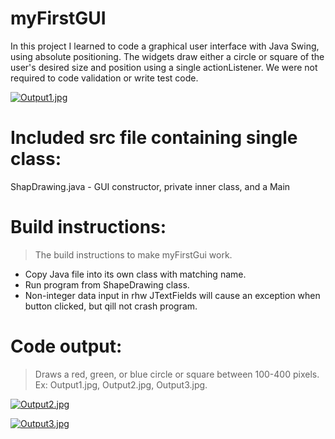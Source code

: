 # myFirstGUI
In this project I learned to code a graphical user interface with Java Swing, using absolute positioning. The widgets draw either a circle or square of the user's desired size and position using a single actionListener. We were not required to code validation or write test code.

[![Output1.jpg](https://i.postimg.cc/KvWQcxwj/Output1.jpg)](https://postimg.cc/fJxYBnwQ)

# Included src file containing single class:
ShapDrawing.java -  GUI constructor, private inner class, and a Main

# Build instructions:
> The build instructions to make myFirstGui work.
- Copy Java file into its own class with matching name.
- Run program from ShapeDrawing class.
- Non-integer data input in rhw JTextFields will cause an exception when button clicked, but qill not crash program.  

# Code output:
> Draws a red, green, or blue circle or square between 100-400 pixels. Ex: Output1.jpg, Output2.jpg, Output3.jpg.

[![Output2.jpg](https://i.postimg.cc/qR92KxV3/Output2.jpg)](https://postimg.cc/XGkZSFvj)

[![Output3.jpg](https://i.postimg.cc/FHDcp4Xm/Output3.jpg)](https://postimg.cc/sMGvfb20)
